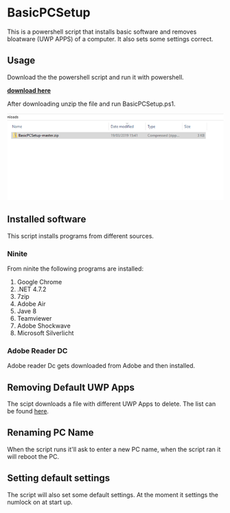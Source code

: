 # BasicPCSetup

This is a powershell script that installs basic software and removes bloatware (UWP APPS) of a computer.
It also sets some settings correct.

## Usage
Download the the powershell script and run it with powershell.

[**download here**](https://github.com/multiplies/BasicPCSetup/releases/download/v1.0/BasicInstallion.ps1)

After downloading unzip the file and run BasicPCSetup.ps1.

![alt text](https://github.com/multiplies/BasicPCSetup/raw/master/images/RunScript.gif )

## Installed software
This script installs programs from different sources.

### Ninite
From ninite the following programs are installed:
1. Google Chrome
1. .NET 4.7.2
1. 7zip
1. Adobe Air
1. Jave 8
1. Teamviewer
1. Adobe Shockwave
1. Microsoft Silverlicht

### Adobe Reader DC
Adobe reader Dc gets downloaded from Adobe and then installed.

## Removing Default UWP Apps
The scipt downloads a file with different UWP Apps to delete.
The list can be found [here]('https://github.com/multiplies/uwp_remove_list/blob/master/uwp.txt').

## Renaming PC Name
When the script runs it'll ask to enter a new PC name, when the script ran it will reboot the PC.

## Setting default settings
The script will also set some default settings. At the moment it settings the numlock on at start up.